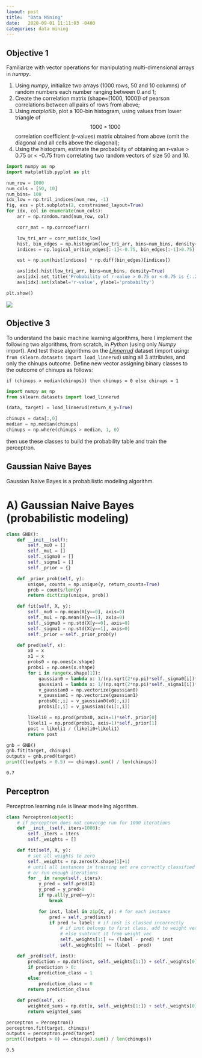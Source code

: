 ```yaml
---
layout: post
title:  "Data Mining"
date:   2020-09-01 11:11:03 -0400
categories: data mining
---
```

## Objective 1
Familiarize with vector operations for manipulating multi-dimensional arrays in *numpy*.
1. Using *numpy*, initialize two arrays (1000 rows, 50 and 10 columns) of random numbers each number ranging between 0 and 1;
2. Create the correlation matrix (shape=[1000, 1000]) of pearson correlations between all pairs of rows from above;
3. Using *matplotlib*, plot a 100-bin histogram, using values from lower triangle of $$1000\times1000$$ correlation coefficient (r-values) matrix obtained from above (omit the diagonal and all cells above the diagonal);
4. Using the histogram, estimate the probability of obtaining an r-value > 0.75 or < -0.75 from correlating two random vectors of size 50 and 10.

```python
import numpy as np
import matplotlib.pyplot as plt

num_row = 1000
num_cols = [50, 10]
num_bins= 100
idx_low = np.tril_indices(num_row, -1)
fig, axs = plt.subplots(2, constrained_layout=True)
for idx, col in enumerate(num_cols):
    arr = np.random.rand(num_row, col)

    corr_mat = np.corrcoef(arr)

    low_tri_arr = corr_mat[idx_low]
    hist, bin_edges = np.histogram(low_tri_arr, bins=num_bins, density=True)
    indices = np.logical_or(bin_edges[:-1]<-0.75, bin_edges[:-1]>0.75)

    est = np.sum(hist[indices] * np.diff(bin_edges)[indices])

    axs[idx].hist(low_tri_arr, bins=num_bins, density=True)
    axs[idx].set_title('Probability of r-value > 0.75 or <-0.75 is {:.2f}% (size {})'.format(est*100, col))
    axs[idx].set(xlabel='r-value', ylabel='probabilty')

plt.show()
```

![](https://zyz9066.github.io/images/505/2/q1.png)

## Objective 3
To understand the basic machine learning algorithms, here I implement the following two algorithms, from scratch, in *Python* (using only *Numpy* import). And test these algorithms on the [*Linnerrud*](https://scikit-learn.org/stable/datasets/index.html#linnerrud-dataset "Linnerrud dataset") dataset (import using: `from sklearn.datasets import load_linnerud`) using all 3 attributes, and only the chinups outcome. Define new vector assigning binary classes to the outcome of chinups as follows:

`if (chinups > median(chinups)) then chinups = 0 else chinups = 1`

```python
import numpy as np
from sklearn.datasets import load_linnerud

(data, target) = load_linnerud(return_X_y=True)

chinups = data[:,0]
median = np.median(chinups)
chinups = np.where(chinups > median, 1, 0)
```

then use these classes to build the probability table and train the perceptron.

## Gaussian Naive Bayes
Gaussian Naive Bayes is a probabilistic modeling algorithm.



# A) Gaussian Naive Bayes (probabilistic modeling)

```python
class GNB():
    def __init__(self):
        self._mu0 = []
        self._mu1 = []
        self._sigma0 = []
        self._sigma1 = []
        self._prior = {}

    def _prior_prob(self, y):
        unique, counts = np.unique(y, return_counts=True)
        prob = counts/len(y)
        return dict(zip(unique, prob))

    def fit(self, X, y):
        self._mu0 = np.mean(X[y==0], axis=0)
        self._mu1 = np.mean(X[y==1], axis=0)
        self._sigma0 = np.std(X[y==0], axis=0)
        self._sigma1 = np.std(X[y==1], axis=0)
        self._prior = self._prior_prob(y)

    def pred(self, x):
        x0 = x
        x1 = x
        probs0 = np.ones(x.shape)
        probs1 = np.ones(x.shape)
        for i in range(x.shape[1]):
            gaussian0 = lambda x: 1/(np.sqrt(2*np.pi)*self._sigma0[i])*np.exp((-(x-self._mu0[i])**2)/(2*self._sigma0[i]**2))
            gaussian1 = lambda x: 1/(np.sqrt(2*np.pi)*self._sigma1[i])*np.exp((-(x-self._mu1[i])**2)/(2*self._sigma1[i]**2))
            v_gaussian0 = np.vectorize(gaussian0)
            v_gaussian1 = np.vectorize(gaussian1)
            probs0[:,i] = v_gaussian0(x0[:,i])
            probs1[:,i] = v_gaussian1(x1[:,i])

        likeli0 = np.prod(probs0, axis=1)*self._prior[0]
        likeli1 = np.prod(probs1, axis=1)*self._prior[1]
        post = likeli1 / (likeli0+likeli1)
        return post
```

```python
gnb = GNB()
gnb.fit(target, chinups)
outputs = gnb.pred(target)
print(((outputs > 0.5) == chinups).sum() / len(chinups))
```

```sh
0.7
```

## Perceptron
Perceptron learning rule is linear modeling algorithm.

```python
class Perceptron(object):
    # if perceptron does not converge run for 1000 iterations
    def __init__(self, iters=1000):
        self._iters = iters
        self._weights = []

    def fit(self, X, y):
        # set all weights to zero
        self._weights = np.zeros(X.shape[1]+1)
        # until all instances in training set are correctly classified
        # or run enough iterations
        for _ in range(self._iters):
            y_pred = self.pred(X)
            y_pred = y_pred>0
            if np.all(y_pred==y):
                break

            for inst, label in zip(X, y): # for each instance
                pred = self._pred(inst)
                if pred != label: # if inst is classed incorrectly
                    # if inst belongs to first class, add to weight vec
                    # else subtract it from weight vec
                    self._weights[1:] += (label - pred) * inst
                    self._weights[0] += (label - pred)

    def _pred(self, inst):
        prediction = np.dot(inst, self._weights[1:]) + self._weights[0]
        if prediction > 0:
            prediction_class = 1
        else:
            prediction_class = 0
        return prediction_class

    def pred(self, x):
        weighted_sums = np.dot(x, self._weights[1:]) + self._weights[0]
        return weighted_sums
```

```python
perceptron = Perceptron()
perceptron.fit(target, chinups)
outputs = perceptron.pred(target)
print(((outputs > 0) == chinups).sum() / len(chinups))
```

```sh
0.5
```
